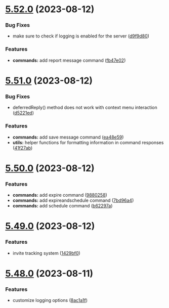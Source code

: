 # [5.52.0](https://github.com/onesoft-sudo/sudobot/compare/v5.51.0...v5.52.0) (2023-08-12)


### Bug Fixes

* make sure to check if logging is enabled for the server ([d9f9d80](https://github.com/onesoft-sudo/sudobot/commit/d9f9d808578a202f9df5b0971d07fc881ce62e4c))


### Features

* **commands:** add report message command ([fb47e02](https://github.com/onesoft-sudo/sudobot/commit/fb47e02f729128ee959f94ebe00c02561db4f810))



# [5.51.0](https://github.com/onesoft-sudo/sudobot/compare/v5.50.0...v5.51.0) (2023-08-12)


### Bug Fixes

* deferredReply() method does not work with context menu interaction ([d5221ed](https://github.com/onesoft-sudo/sudobot/commit/d5221ed90c732733182719ed56c6168396b37f96))


### Features

* **commands:** add save message command ([ea48e59](https://github.com/onesoft-sudo/sudobot/commit/ea48e5905396d4370e21c3dcf4b247ec182d4eeb))
* **utils:** helper functions for formatting information in command responses ([41f27ab](https://github.com/onesoft-sudo/sudobot/commit/41f27abe2324b69e43e94c27d15a013709708a9b))



# [5.50.0](https://github.com/onesoft-sudo/sudobot/compare/v5.49.0...v5.50.0) (2023-08-12)


### Features

* **commands:** add expire command ([9880258](https://github.com/onesoft-sudo/sudobot/commit/98802587553166d9503600b163a4ce35a2fbb189))
* **commands:** add expireandschedule command ([7bd96a4](https://github.com/onesoft-sudo/sudobot/commit/7bd96a4e74b60fc6b1410aa50ca7ec7a004d5f38))
* **commands:** add schedule command ([b62297a](https://github.com/onesoft-sudo/sudobot/commit/b62297a5601a79f3822c80c3440f1f027e612c00))



# [5.49.0](https://github.com/onesoft-sudo/sudobot/compare/v5.48.0...v5.49.0) (2023-08-12)


### Features

* invite tracking system ([1429bf0](https://github.com/onesoft-sudo/sudobot/commit/1429bf0093b6bbbf3986f80ccb2d4015ec927509))



# [5.48.0](https://github.com/onesoft-sudo/sudobot/compare/v5.47.1...v5.48.0) (2023-08-11)


### Features

* customize logging options ([8ac1a1f](https://github.com/onesoft-sudo/sudobot/commit/8ac1a1f004163c4c1fa14002ee390f9ee985548b))



